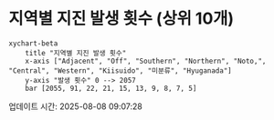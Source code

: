 # 지역별 지진 발생 횟수 (상위 10개)

```mermaid
xychart-beta
    title "지역별 지진 발생 횟수"
    x-axis ["Adjacent", "Off", "Southern", "Northern", "Noto,", "Central", "Western", "Kiisuido", "미분류", "Hyuganada"]
    y-axis "발생 횟수" 0 --> 2057
    bar [2055, 91, 22, 21, 15, 13, 9, 8, 7, 5]
```

업데이트 시간: 2025-08-08 09:07:28
